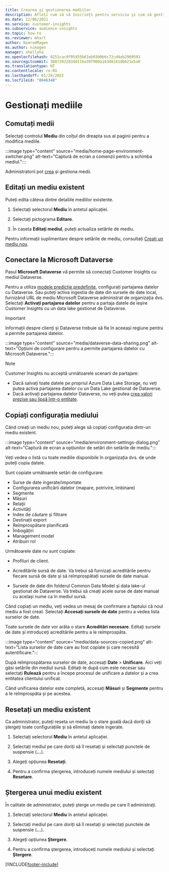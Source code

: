 ```yaml
---
title: Crearea și gestionarea mediilor
description: Aflați cum să vă înscrieți pentru serviciu și cum să gestionați mediile.
ms.date: 12/06/2021
ms.service: customer-insights
ms.subservice: audience-insights
ms.topic: how-to
ms.reviewer: mhart
author: NimrodMagen
ms.author: nimagen
manager: shellyha
ms.openlocfilehash: 8251cac9f95455b61eb0300b6c72cd4ab2969591
ms.sourcegitcommit: 3807202283dd116a30f900a163d8141db621e5a8
ms.translationtype: HT
ms.contentlocale: ro-RO
ms.lasthandoff: 01/28/2022
ms.locfileid: "8046348"
---
```

# <a name="manage-environments"></a>Gestionați mediile



## <a name="switch-environments"></a>Comutați medii

Selectați controlul **Mediu** din colțul din dreapta sus al paginii pentru a modifica mediile.

:::image type="content" source="media/home-page-environment-switcher.png" alt-text="Captură de ecran a comenzii pentru a schimba mediul.":::

Administratorii pot [crea](create-environment.md) și gestiona medii.

## <a name="edit-an-existing-environment"></a>Editați un mediu existent

Puteți edita câteva dintre detaliile mediilor existente.

1.  Selectați selectorul **Mediu** în antetul aplicației.

2.  Selectați pictograma **Editare**.

3. În caseta **Editați mediul**, puteți actualiza setările de mediu.

Pentru informații suplimentare despre setările de mediu, consultați [Creați un mediu nou](create-environment.md).

## <a name="connect-to-microsoft-dataverse"></a>Conectare la Microsoft Dataverse
   
Pasul **Microsoft Dataverse** vă permite să conectați Customer Insights cu mediul Dataverse.

Pentru a utiliza [modele predicție predefinite](predictions-overview.md#out-of-box-models), configurați partajarea datelor cu Dataverse. Sau puteți activa ingestia de date din sursele de date local, furnizând URL de mediu Microsoft Dataverse administrat de organizația dvs. Selectați **Activați partajarea datelor** pentru a partaja datele de ieșire Customer Insights cu un  data lake gestionat de Dataverse.

> [!IMPORTANT]
> Informații despre clienți și Dataverse trebuie să fie în aceeași regiune pentru a permite partajarea datelor.

:::image type="content" source="media/dataverse-data-sharing.png" alt-text="Opțiuni de configurare pentru a permite partajarea datelor cu Microsoft Dataverse.":::

> [!NOTE]
> Customer Insights nu acceptă următoarele scenarii de partajare:
> - Dacă salvați toate datele pe propriul Azure Data Lake Storage, nu veți putea activa partajarea datelor cu un Data Lake gestionat de Dataverse.
> - Dacă activați partajarea datelor Dataverse, nu veți putea [crea valori prezise sau lipsă într-o entitate](predictions.md).

## <a name="copy-the-environment-configuration"></a>Copiați configurația mediului

Când creați un mediu nou, puteți alege să copiați configurația dintr-un mediu existent. 

:::image type="content" source="media/environment-settings-dialog.png" alt-text="Captură de ecran a opțiunilor de setări din setările de mediu.":::

Veți vedea o listă cu toate mediile disponibile în organizația dvs. de unde puteți copia datele.

Sunt copiate următoarele setări de configurare:

- Surse de date ingerate/importate
- Configurarea unificării datelor (mapare, potrivire, îmbinare)
- Segmente
- Măsuri
- Relaţii
- Activități
- Index de căutare și filtrare
- Destinații export
- Reîmprospătare planificată
- Îmbogățiri
- Management model
- Atribuiri rol

Următoarele date *nu* sunt copiate:

- Profiluri de client.
- Acreditările sursă de date. Va trebui să furnizați acreditările pentru fiecare sursă de date și să reîmprospătați sursele de date manual.

- Sursele de date din folderul Common Data Model și data lake-ul gestionat de Dataverse. Va trebui să creați acele surse de date manual cu același nume ca în mediul sursă.

Când copiați un mediu, veți vedea un mesaj de confirmare a faptului că noul mediu a fost creat. Selectați **Accesați sursele de date** pentru a vedea lista surselor de date.

Toate sursele de date vor arăta o stare **Acreditări necesare**. Editați sursele de date și introduceți acreditările pentru a le reîmprospăta.

:::image type="content" source="media/data-sources-copied.png" alt-text="Lista surselor de date care au fost copiate și care necesită autentificare.":::

După reîmprospătarea surselor de date, accesați **Date** > **Unificare**. Aici veți găsi setările din mediul sursă. Editați-le după cum este necesar sau selectați **Rulează** pentru a începe procesul de unificare a datelor și a crea entitatea clientului unificat.

Când unificarea datelor este completă, accesați **Măsuri** și **Segmente** pentru a le reîmprospăta și pe acestea.

## <a name="reset-an-existing-environment"></a>Resetați un mediu existent

Ca administrator, puteți reseta un mediu la o stare goală dacă doriți să ștergeți toate configurațiile și să eliminați datele ingerate.

1.  Selectați selectorul **Mediu** în antetul aplicației. 

2.  Selectați mediul pe care doriți să îl resetați și selectați punctele de suspensie (**...**). 

3. Alegeți opțiunea **Resetați**. 

4.  Pentru a confirma ștergerea, introduceți numele mediului și selectați **Resetare**.

## <a name="delete-an-existing-environment"></a>Ștergerea unui mediu existent

În calitate de administrator, puteți șterge un mediu pe care îl administrați.

1.  Selectați selectorul **Mediu** în antetul aplicației.

2.  Selectați mediul pe care doriți să îl resetați și selectați punctele de suspensie (**...**). 

3. Alegeți opțiunea **Ștergere**. 

4.  Pentru a confirma ștergerea, introduceți numele mediului și selectați **Ștergere**.


[!INCLUDE[footer-include](../includes/footer-banner.md)]
